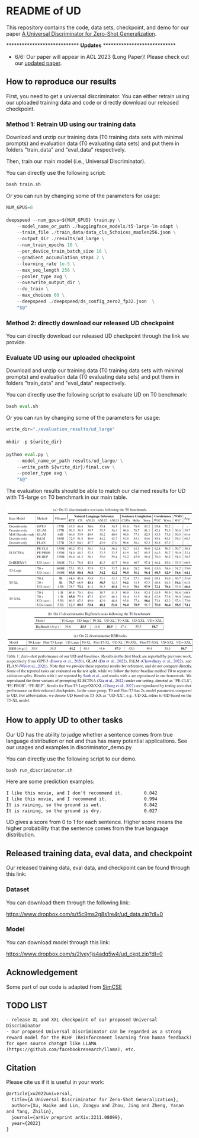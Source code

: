 # README of UD

This repository contains the code, data sets, checkpoint, and demo for our paper [A Universal Discriminator for Zero-Shot Generalization](https://arxiv.org/pdf/2211.08099.pdf).

**************************** **Updates** ****************************

* 6/6: Our paper will appear in ACL 2023 (Long Paper)! Please check out our [updated paper](https://arxiv.org/pdf/2211.08099.pdf). 

## How to reproduce our results

First, you need to get a universal discriminator. You can either retrain using our uploaded training data and code or directly download our released checkpoint.

### Method 1: Retrain UD using our training data

Download and unzip our training data (T0 training data sets with minimal prompts) and evaluation data (T0 evaluating data sets) and put them in folders "train_data" and "eval_data" respectively.

Then, train our main model (i.e., Universal Discriminator).

You can directly use the following script:

```python
bash train.sh
```

Or you can run by changing some of the parameters for usage:

```python
NUM_GPUS=8

deepspeed --num_gpus=${NUM_GPUS} train.py \
    --model_name_or_path ./huggingface_models/t5-large-lm-adapt \
    --train_file ./train_data/data_cls_5choices_maxlen256.json \
    --output_dir ./results/ud_large \
    --num_train_epochs 10 \
    --per_device_train_batch_size 16 \
    --gradient_accumulation_steps 2 \
    --learning_rate 1e-5 \
    --max_seq_length 256 \
    --pooler_type avg \
    --overwrite_output_dir \
    --do_train \
    --max_choices 60 \
    --deepspeed ./deepspeed/ds_config_zero2_fp32.json  \
    "$@"
```

### Method 2: directly download our released UD checkpoint

You can directly download our released UD checkpoint through the link we provide.

### Evaluate UD using our uploaded checkpoint

Download and unzip our training data (T0 training data sets with minimal prompts) and evaluation data (T0 evaluating data sets) and put them in folders "train_data" and "eval_data" respectively.

You can directly use the following script to evaluate UD on T0 benchmark:

```python
bash eval.sh
```

Or you can run by changing some of the parameters for usage:

```python
write_dir="./evaluation_results/ud_large"

mkdir -p ${write_dir}

python eval.py \
    --model_name_or_path results/ud_large/ \
    --write_path ${write_dir}/final.csv \
    --pooler_type avg \
    "$@"
```

The evaluation results should be able to match our claimed results for UD with T5-large on T0 benchmark in our main table.

![main_result](./results_table.png)

## How to apply UD to other tasks

Our UD has the ability to judge whether a sentence comes from true language distribution or not and thus has many potential applications. See our usages and examples in discriminator_demo.py

You can directly use the following script to our demo.

```python
bash run_discriminator.sh
```
Here are some prediction examples:

```
I like this movie, and I don't recommend it.        0.042
I like this movie, and I recommend it.              0.994
It is raining, so the ground is wet.                0.842
It is raining, so the ground is dry.                0.027
```

UD gives a score from 0 to 1 for each sentence. Higher score means the higher probability that the sentence comes from the true language distribution.

## Released training data, eval data, and checkpoint

Our released training data, eval data, and checkpoint can be found through this link:

### Dataset

You can download them through the following link:

https://www.dropbox.com/s/t5c9ms2g8s1re4r/ud_data.zip?dl=0

### Model

You can download model through this link:

https://www.dropbox.com/s/2lvey1js4adq5w4/ud_ckpt.zip?dl=0

## Acknowledgement

Some part of our code is adapted from [SimCSE](https://github.com/princeton-nlp/SimCSE)

## TODO LIST
    - release XL and XXL checkpoint of our proposed Universal Discriminator
    - Our proposed Universal Discriminator can be regarded as a strong reward model for the RLHF (Reinforcement learning from human feedback) for open source chatgpt like LLAMA (https://github.com/facebookresearch/llama), etc.
    

## Citation
Please cite us if it is useful in your work:
```
@article{xu2022universal,
  title={A Universal Discriminator for Zero-Shot Generalization},
  author={Xu, Haike and Lin, Zongyu and Zhou, Jing and Zheng, Yanan and Yang, Zhilin},
  journal={arXiv preprint arXiv:2211.08099},
  year={2022}
}
```
